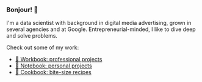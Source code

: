 ### Bonjour! 👋

I'm a data scientist with background in digital media advertising, grown in several agencies and at Google. Entrepreneurial-minded, I like to dive deep and solve problems. 

Check out some of my work:
- [💼 Workbook: professional projects](https://github.com/lassence/portfolio#-workbook-professional-projects)
- [📔 Notebook: personal projects](https://github.com/lassence/portfolio#-notebook-personal-projects)
- [🍪 Cookbook: bite-size recipes](https://github.com/lassence/portfolio#-cookbook-bite-size-recipes)
